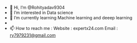 - 👋 Hi, I’m @Rohityadav9304
- 👀 I’m interested in Data science
- 🌱 I’m currently learning Machine learning and deeep learning
-
- 📫 How to reach me 
: Website : expertx24.com
Email : ry7979231@gmail.com


<!---
Rohityadav9304/Rohityadav9304 is a ✨ special ✨ repository because its `README.md` (this file) appears on your GitHub profile.
You can click the Preview link to take a look at your changes.
--->
